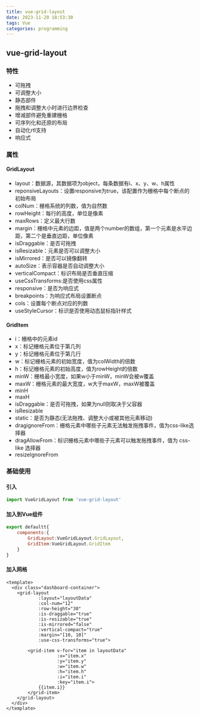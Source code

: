 ```yaml
---
title: vue-grid-layout
date: 2023-11-20 18:53:30
tags: Vue
categories: programming
---
```


## vue-grid-layout

### 特性

- 可拖拽
- 可调整大小
- 静态部件
- 拖拽和调整大小时进行边界检查
- 增减部件避免重建栅格
- 可序列化和还原的布局
- 自动化rtl支持
- 响应式

### 属性

#### GridLayout

- layout：数据源，其数据项为object，每条数据有i、x、y、w、h属性
- reponsiveLayouts：设置responsive为true，该配置作为栅格中每个断点的初始布局
- colNum：栅格系统的列数，值为自然数
- rowHeight：每行的高度，单位是像素
- maxRows：定义最大行数
- margin：栅格中元素的边距，值是两个number的数组，第一个元素是水平边距，第二个是垂直边距，单位像素
- isDraggable：是否可拖拽
- isResizable：元素是否可以调整大小
- isMirrored：是否可以镜像翻转
- autoSize：表示容器是否自动调整大小
- verticalCompact：标识布局是否垂直压缩
- useCssTransforms:是否使用css属性
- responsive：是否为响应式
- breakpoints：为响应式布局设置断点
- cols：设置每个断点对应的列数
- useStyleCursor：标识是否使用动态鼠标指针样式

#### GridItem

- i：栅格中的元素id
- x：标记栅格元素位于第几列
- y：标记栅格元素位于第几行
- w：标记栅格元素的初始宽度，值为colWidth的倍数
- h：标记栅格元素的初始高度，值为rowHeight的倍数
- minW：栅格最小宽度，如果w小于minW，minW会被w覆盖
- maxW：栅格元素的最大宽度，w大于maxW，maxW被覆盖
- minH
- maxH
- isDraggable：是否可拖拽，如果为null则取决于父容器
- isResizable
- static：是否为静态(无法拖拽、调整大小或被其他元素移动)
- dragignoreFrom：栅格元素中哪些子元素无法触发拖拽事件，值为css-like选择器
- dragAllowFrom：标识栅格元素中哪些子元素可以触发拖拽事件，值为 css-like 选择器
- resizeIgnoreFrom

### 基础使用

#### 引入

```js
import VueGridLayout from 'vue-grid-layout'
```

#### 加入到Vue组件

```js
export defaultt{
	components:{
		GridLayout:VueGridLayout.GridLayout,
		GridItem:VueGridLayout.GridItem
	}
}
```

#### 加入网格

```vue
<template>
  <div class="dashboard-container">
    <grid-layout
            :layout="layoutData"
            :col-num="12"
            :row-height="30"
            :is-draggable="true"
            :is-resizable="true"
            :is-mirrored="false"
            :vertical-compact="true"
            :margin="[10, 10]"
            :use-css-transforms="true">

        <grid-item v-for="item in layoutData"
                   :x="item.x"
                   :y="item.y"
                   :w="item.w"
                   :h="item.h"
                   :i="item.i"
                   :key="item.i">
            {{item.i}}
        </grid-item>
    </grid-layout>  
  </div>
</template>
```